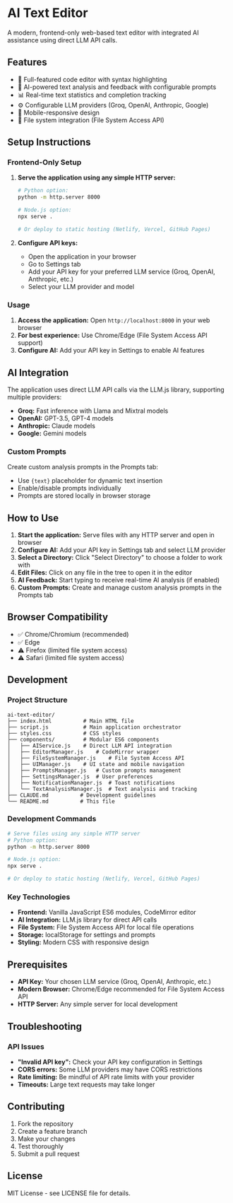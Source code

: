 # AI Text Editor

A modern, frontend-only web-based text editor with integrated AI assistance using direct LLM API calls.

## Features

- 📝 Full-featured code editor with syntax highlighting
- 🤖 AI-powered text analysis and feedback with configurable prompts
- 📊 Real-time text statistics and completion tracking
- ⚙️ Configurable LLM providers (Groq, OpenAI, Anthropic, Google)
- 📱 Mobile-responsive design
- 💾 File system integration (File System Access API)

## Setup Instructions

### Frontend-Only Setup

1. **Serve the application using any simple HTTP server:**
   ```bash
   # Python option:
   python -m http.server 8000

   # Node.js option:
   npx serve .

   # Or deploy to static hosting (Netlify, Vercel, GitHub Pages)
   ```

2. **Configure API keys:**
   - Open the application in your browser
   - Go to Settings tab
   - Add your API key for your preferred LLM service (Groq, OpenAI, Anthropic, etc.)
   - Select your LLM provider and model

### Usage

1. **Access the application:** Open `http://localhost:8000` in your web browser
2. **For best experience:** Use Chrome/Edge (File System Access API support)
3. **Configure AI:** Add your API key in Settings to enable AI features

## AI Integration

The application uses direct LLM API calls via the LLM.js library, supporting multiple providers:

- **Groq:** Fast inference with Llama and Mixtral models
- **OpenAI:** GPT-3.5, GPT-4 models
- **Anthropic:** Claude models
- **Google:** Gemini models

### Custom Prompts

Create custom analysis prompts in the Prompts tab:
- Use `{text}` placeholder for dynamic text insertion
- Enable/disable prompts individually
- Prompts are stored locally in browser storage

## How to Use

1. **Start the application:** Serve files with any HTTP server and open in browser
2. **Configure AI:** Add your API key in Settings tab and select LLM provider
3. **Select a Directory:** Click "Select Directory" to choose a folder to work with
4. **Edit Files:** Click on any file in the tree to open it in the editor
5. **AI Feedback:** Start typing to receive real-time AI analysis (if enabled)
6. **Custom Prompts:** Create and manage custom analysis prompts in the Prompts tab

## Browser Compatibility

- ✅ Chrome/Chromium (recommended)
- ✅ Edge
- ⚠️ Firefox (limited file system access)
- ⚠️ Safari (limited file system access)

## Development

### Project Structure
```
ai-text-editor/
├── index.html          # Main HTML file
├── script.js           # Main application orchestrator
├── styles.css          # CSS styles
├── components/         # Modular ES6 components
│   ├── AIService.js    # Direct LLM API integration
│   ├── EditorManager.js    # CodeMirror wrapper
│   ├── FileSystemManager.js    # File System Access API
│   ├── UIManager.js    # UI state and mobile navigation
│   ├── PromptsManager.js   # Custom prompts management
│   ├── SettingsManager.js  # User preferences
│   ├── NotificationManager.js  # Toast notifications
│   └── TextAnalysisManager.js  # Text analysis and tracking
├── CLAUDE.md          # Development guidelines
└── README.md          # This file
```

### Development Commands

```bash
# Serve files using any simple HTTP server
# Python option:
python -m http.server 8000

# Node.js option:
npx serve .

# Or deploy to static hosting (Netlify, Vercel, GitHub Pages)
```

### Key Technologies
- **Frontend:** Vanilla JavaScript ES6 modules, CodeMirror editor
- **AI Integration:** LLM.js library for direct API calls
- **File System:** File System Access API for local file operations
- **Storage:** localStorage for settings and prompts
- **Styling:** Modern CSS with responsive design

## Prerequisites

- **API Key:** Your chosen LLM service (Groq, OpenAI, Anthropic, etc.)
- **Modern Browser:** Chrome/Edge recommended for File System Access API
- **HTTP Server:** Any simple server for local development

## Troubleshooting

### API Issues
- **"Invalid API key":** Check your API key configuration in Settings
- **CORS errors:** Some LLM providers may have CORS restrictions
- **Rate limiting:** Be mindful of API rate limits with your provider
- **Timeouts:** Large text requests may take longer

## Contributing

1. Fork the repository
2. Create a feature branch
3. Make your changes
4. Test thoroughly
5. Submit a pull request

## License

MIT License - see LICENSE file for details.
